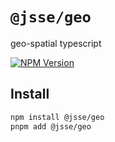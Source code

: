 # `@jsse/geo`

geo-spatial typescript

[![NPM Version](https://img.shields.io/npm/v/%40jsse%geo?style=flat-square&logo=npm&color=blue&cacheSeconds=60)](https://www.npmjs.com/package/%40jsse/geo)

## Install

```bash
npm install @jsse/geo
pnpm add @jsse/geo
```
